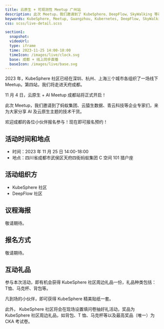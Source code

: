 ```yaml
---
title: 云原生 + 可观测性 Meetup 广州站
description: 此次 Meetup，我们邀请到了 KubeSphere、DeepFlow、SkyWalking 等社区的技术专家们，来为大家分享云原生及可观测性主题的技术干货。
keywords: KubeSphere, Meetup, Guangzhou, Kubernetes, DeepFlow, SkyWalking
css: scss/live-detail.scss

section1:
  snapshot: 
  videoUrl: 
  type: iframe
  time: 2023-11-25 14:00-18:00
  timeIcon: /images/live/clock.svg
  base: 成都 + 线上同步直播
  baseIcon: /images/live/base.svg
---
```


2023 年，KubeSphere 社区已经在深圳、杭州、上海三个城市各组织了一场线下 Meetup。第四站，我们将走进天府成都。

11 月 4 日，云原生 + AI Meetup 成都站将正式开启！

此次 Meetup，我们邀请到了蚂蚁集团、云猿生数据、青云科技等企业专家们，来为大家分享 AI 及云原生主题的技术干货。

欢迎成都的各位小伙伴报名参与！现在即可报名预约！

## 活动时间和地点

- 时间：2023 年 11 月 25 日 14:00-18:00
- 地点：四川省成都市武侯区天府四街蚂蚁集团 C 空间 101 猎户座 

## 活动组织方

- KubeSphere 社区
- DeepFlow 社区

## 议程海报

敬请期待。

## 报名方式

敬请期待。

## 互动礼品

参与本次活动，即有机会获得 KubeSphere 社区周边礼品一份，礼品种类包括：T恤、马克杯、背包等。

凡到场的小伙伴，即可获得 KubeSphere 精美贴纸一套。

此外， KubeSphere 社区将会在现场设置填问卷抽好礼活动，奖品为 KubeSphere 社区周边礼品，如背包、T 恤、马克杯等以及最高奖品（唯一）为 CKA 考试卷。